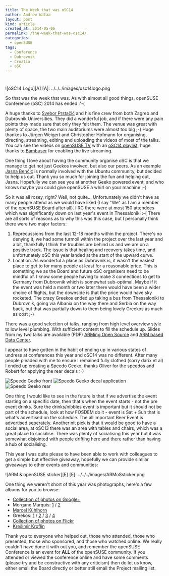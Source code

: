 ```yaml
---
title: The Week that was oSC14
author: Andrew Wafaa
layout: post
kind: article
created_at: 2014-05-06
permalink: /the-week-that-was-osc14/
categories:
  - openSUSE
tags:
  - Conference
  - Dubrovnik
  - Croatia
  - oSC
---
```

#

![oSC14 Logo][A]
 [A]: ../../../images/osc14logo.png
 
So that was the week that was. As with almost all good things, openSUSE Conference (oSC) 2014 has ended :'-(

A huge thanks to [Svebor Prstačić][1] and his fine crew from both Zagreb and Dubrovnik Universities. They did a wonderful job, and if there were any pain points they made sure that only they felt them. The venue was great with plenty of space, the two main auditoriums were almost too big ;-) Huge thankes to Jürgen Weigert and Christopher Hofmann for organising, directing, streaming, editing and uploading the videos of most of the talks. You can see the videos on [openSUSE TV][2] with an [oSC14 playlist][3], huge thanks to [Bambuser][4] for enabling the live streaming.  

One thing I love about having the community organise oSC is that we manage to get not just Geekos involved, but also our peers. As an example [Jasna Benčić][5] is normally involved with the Ubuntu community, but decided to help us out. Thank you so much for joining the fun and helping out, Jasna. Hopefully we can see you at another Geeko powered event, and who knows maybe you could give openSUSE a whirl on your machine ;-)

So it was all rosey, right? Well, not quite... Unfortunately we didn't have as many people attend as we would have liked (I say "We" as I am a member of the openSUSE Board after all). IIRC there were at most 150 attendees which was significantly down on last year's event in Thessaloniki :-( There are all sorts of reasons as to why this was this case, but I personally think there were two major factors:  
  
1. Reprecussions from the last 12-18 months within the project. There's no denying it, we had some turmoil within the project over the last year and a bit, thankfully I think the troubles are behind us and we are on a positive track. The issue is that healing and recovery takes time, and unfortunately oSC this year landed at the start of the upward curve.  
2. Location. As wonderful a place as Dubrovnik is, it wasn't the easiest place to get to for many people at least for a reasonable price. This is something we as the Board and future oSC organisers need to be mindful of. I know some people having to make 3 connections to get to Germany from Dubrovnik which is somewhat sub-optimal. Maybe if it the event was held a month or two later there would have been a wider choice of flights, but the downside is that the price would have sky rocketed. The crazy Greekos ended up taking a bus from Thessaloniki to Dubrovnik, going via Albania on the way there and Serbia on the way back, but that was partially down to them being lovely Greekos as much as cost ;-)  

There was a good selection of talks, ranging from high level overview style to low level plumbing. With sufficient content to fill the schedule up. Slides from my two talks are available (PDF) [ARMing Open Source][S1] and [ARM based Data Center][S2]. 

I appear to have gotten in the habit of ending up in various states of undress at conferences this year and oSC14 was no different. After many people pleaded with me to ensure I remained fully clothed (sorry darix et al) I ended up creating a Speedo Geeko, thanks Oliver for the speedos and Robert for applying the rear decals :-)  

![Speedo Geeko front][B]
![Speedo Geeko decal application][C]
![Speedo Geeko rear][D]

 [B]: https://lh6.googleusercontent.com/-yzV-HI_QlYU/U11QtpRD4ZI/AAAAAAAAI2U/bEJ9Y4lDrpo/w505-h673-no/2014+-+1
 [C]: https://lh3.googleusercontent.com/-DkoRsKUCOEc/U14RB59lJrI/AAAAAAAAH_U/_ZymPMWnLMk/w449-h673-no/DSC_0211.JPG
 [D]: https://lh4.googleusercontent.com/-SnjMytT_5Yo/U14RCbugJvI/AAAAAAAAH_Y/mx4cj3YF06c/w449-h673-no/DSC_0213.JPG
 
One thing I would like to see in the future is that if we advertise the event starting on a specific date, then that's when the event starts - not the pre event drinks. Sure the drinks/nibbles event is important but it should not be part of the schedule, look at how FOSDEM do it - event is Sat + Sun that is what's advertised on the schedule. The all important Beer Event is advertised seperately. Another nit pick is that it would be good to have a social area, at oSC13 there was an area with tables and chairs, which was a great place to socialise. There was plenty of socialising this year but it was somewhat disjointed with people drifting here and there rather than having a hub of socialising.  

[1]: http://sprstacic.wordpress.com/ "Svebor's Blog"
[2]: https://www.youtube.com/user/opensusetv "openSUSE's YouTube channel"
[3]: https://www.youtube.com/playlist?list=PL_AMhvchzBaexmeFXo2zfjQTV0XxaMliS "oSC14 playlist"
[4]: http://bambuser.com/ "Bambuser live streaming service"
[5]: http://jasnabencic.blogspot.co.uk/2014/04/opensuse-2014-conference-impressions.html "Jasna's oSC14 impression"

[S1]: ../../../files/oSC14-ARMingOpenSource.pdf
[S2]: ../../../files/oSC14-ARMBasedDataCenter.pdf

This year I was quite please to have been able to work with colleagues to get a simple but effective giveaway, hopefully we can provide similar giveaways to other events and communities:

![ARM & openSUSE sticker][E]
[E]: ../../../images/ARMoSsticker.png

One thing we weren't short of this year was photographs, here's a few albums for you to browse:

* [Collection of photos on Google+](https://plus.google.com/u/0/events/gallery/c8v2n62kf4dqqt2odqb1aub88fg?sort=4)  
* Morgane Marquis: [1](https://plus.google.com/u/0/photos/106984497522620355261/albums/6008421436982084161) / [2](https://plus.google.com/u/0/photos/106984497522620355261/albums/6008462953741075105)  
* [Marcel Kühlhorn](https://plus.google.com/u/0/photos/108718233942351741601/albums/6007678955664150753)  
* Greekos: [1](https://plus.google.com/u/0/photos/113385548251515365143/albums/6006520096539960049) / [2](https://plus.google.com/u/0/photos/113385548251515365143/albums/6006690402227103793) / [3](https://plus.google.com/u/0/photos/113385548251515365143/albums/6007256154661390481) / [4](https://plus.google.com/u/0/photos/113385548251515365143/albums/6007500051458466577)
* [Collection of photos on Flickr](https://www.flickr.com/search/?q=osc14)
* [Krešimir Kroflin](https://plus.google.com/u/0/photos/105838531205135016920/albums/6009872209527221489)

Thank you to everyone who helped out, those who attended, those who presented, those who sponsored, and those who watched online. We really couldn't have done it with out you, and remember the openSUSE Conference is an event for **ALL** of the openSUSE community. If you attended or viewed the conference online and have some comments (please try and be constructive with any criticism) then do let us know, either email the Board directly or better still email the Project mailing list.
